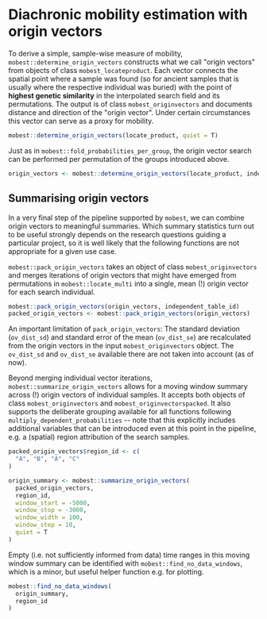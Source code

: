 # Diachronic mobility estimation with origin vectors

To derive a simple, sample-wise measure of mobility, `mobest::determine_origin_vectors` constructs what we call "origin vectors" from objects of class `mobest_locateproduct`. Each vector connects the spatial point where a sample was found (so for ancient samples that is usually where the respective individual was buried) with the point of **highest genetic similarity** in the interpolated search field and its permutations. The output is of class `mobest_originvectors` and documents distance and direction of the "origin vector". Under certain circumstances this vector can serve as a proxy for mobility.

```r
mobest::determine_origin_vectors(locate_product, quiet = T)
```

Just as in `mobest::fold_probabilities_per_group`, the origin vector search can be performed per permutation of the groups introduced above.

```r
origin_vectors <- mobest::determine_origin_vectors(locate_product, independent_table_id, quiet = T)
```

## Summarising origin vectors

In a very final step of the pipeline supported by `mobest`, we can combine origin vectors to meaningful summaries. Which summary statistics turn out to be useful strongly depends on the research questions guiding a particular project, so it is well likely that the following functions are not appropriate for a given use case.

`mobest::pack_origin_vectors` takes an object of class `mobest_originvectors` and merges iterations of origin vectors that might have emerged from permutations in `mobest::locate_multi` into a single, mean (!) origin vector for each search individual.

```r
mobest::pack_origin_vectors(origin_vectors, independent_table_id)
packed_origin_vectors <- mobest::pack_origin_vectors(origin_vectors)
```

An important limitation of `pack_origin_vectors`: The standard deviation (`ov_dist_sd`) and standard error of the mean (`ov_dist_se`) are recalculated from the origin vectors in the input `mobest_originvectors` object. The `ov_dist_sd` and `ov_dist_se` available there are not taken into account (as of now).

Beyond merging individual vector iterations, `mobest::summarize_origin_vectors` allows for a moving window summary across (!) origin vectors of individual samples. It accepts both objects of class `mobest_originvectors` and `mobest_originvectorspacked`. It also supports the deliberate grouping available for all functions following `multiply_dependent_probabilities` -- note that this explicitly includes additional variables that can be introduced even at this point in the pipeline, e.g. a (spatial) region attribution of the search samples.

```r
packed_origin_vectors$region_id <- c(
  "A", "B", "A", "C"
)

origin_summary <- mobest::summarize_origin_vectors(
  packed_origin_vectors,
  region_id,
  window_start = -5000,
  window_stop = -3000,
  window_width = 100,
  window_step = 10,
  quiet = T
)
```

Empty (i.e. not sufficiently informed from data) time ranges in this moving window summary can be identified with `mobest::find_no_data_windows`, which is a minor, but useful helper function e.g. for plotting.

```r
mobest::find_no_data_windows(
  origin_summary,
  region_id
)
```
